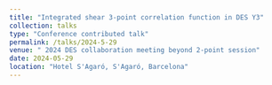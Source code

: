```yaml
---
title: "Integrated shear 3-point correlation function in DES Y3"
collection: talks
type: "Conference contributed talk"
permalink: /talks/2024-5-29
venue: " 2024 DES collaboration meeting beyond 2-point session"
date: 2024-05-29
location: "Hotel S'Agaró, S'Agaró, Barcelona"
---
```

